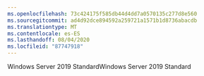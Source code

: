 ```yaml
---
ms.openlocfilehash: 73c424175f585db44d4dd7a0570135c277d8e560
ms.sourcegitcommit: ad4d92dce894592a259721a1571b1d8736abacdb
ms.translationtype: MT
ms.contentlocale: es-ES
ms.lasthandoff: 08/04/2020
ms.locfileid: "87747918"
---
```

<span data-ttu-id="118f5-101">Windows Server 2019 Standard</span><span class="sxs-lookup"><span data-stu-id="118f5-101">Windows Server 2019 Standard</span></span>
